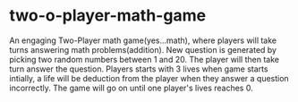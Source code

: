 # two-o-player-math-game

An engaging Two-Player math game(yes...math), where players will take turns answering math problems(addition). New question is generated by picking two random numbers between 1 and 20. The player will then take turn answer the question. Players starts with 3 lives when game starts intially, a life will be deduction from the player when they answer a question incorrectly. The game will go on until one player's lives reaches 0. 